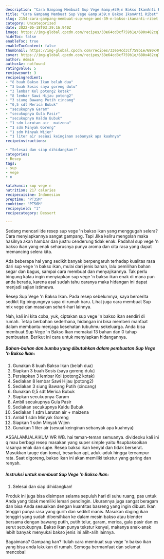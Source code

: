 ```yaml
---
description: "Cara Gampang Membuat Sup Vege &amp;#39;n Bakso IkanAnti Ribet"
title: "Cara Gampang Membuat Sup Vege &amp;#39;n Bakso IkanAnti Ribet"
slug: 2154-cara-gampang-membuat-sup-vege-and-39-n-bakso-ikananti-ribet
category: Uncategorized
date: 2022-05-18T03:29:16.940Z
image: https://img-global.cpcdn.com/recipes/33e64cd3cf759b1e/680x482cq70/sup-vege-n-bakso-ikan-foto-resep-utama.jpg
hideToc: false
enableToc: true
enableTocContent: false
thumbnail: https://img-global.cpcdn.com/recipes/33e64cd3cf759b1e/680x482cq70/sup-vege-n-bakso-ikan-foto-resep-utama.jpg
cover: https://img-global.cpcdn.com/recipes/33e64cd3cf759b1e/680x482cq70/sup-vege-n-bakso-ikan-foto-resep-utama.jpg
author: Admin
authorAv: notfound
ratingvalue: 5
reviewcount: 3
recipeingredient:
- "8 buah Bakso Ikan belah dua"
- "3 buah Sosis saya goreng dulu"
- "3 lembar Kol potong2 kotak"
- "8 lembar Sawi Hijau potong2"
- "3 siung Bawang Putih cincang"
- "0,5 sdt Merica Bubuk"
- "secukupnya Garam"
- "secukupnya Gula Pasir"
- "secukupnya Kaldu Bubuk"
- "1 sdm Larutan air  maizena"
- "1 sdm Minyak Goreng"
- "1 sdm Minyak Wijen"
- "1 liter air sesuai keinginan sebanyak apa kuahnya"
recipeinstructions:

- "Selesai dan siap dihidangkan!"
categories:
- Resep
tags:
- sup
- vege
- n

katakunci: sup vege n 
nutrition: 217 calories
recipecuisine: Indonesian
preptime: "PT35M"
cooktime: "PT56M"
recipeyield: "1"
recipecategory: Dessert

---
```



Sedang mencari ide resep sup vege &#39;n bakso ikan yang menggugah selera? Cara menyiapkannya sangat gampang. Tapi Jika keliru mengolah maka hasilnya akan hambar dan justru cenderung tidak enak. Padahal sup vege &#39;n bakso ikan yang enak seharusnya punya aroma dan cita rasa yang dapat memancing selera kita.


Ada beberapa hal yang sedikit banyak berpengaruh terhadap kualitas rasa dari sup vege &#39;n bakso ikan, mulai dari jenis bahan, lalu pemilihan bahan segar dan bagus, sampai cara membuat dan menyajikannya. Tak perlu bingung kalau ingin menyiapkan sup vege &#39;n bakso ikan enak di mana pun anda berada, karena asal sudah tahu caranya maka hidangan ini dapat menjadi sajian istimewa.

Resep Sup Vege &#39;n Bakso Ikan. Pada resep sebelumnya, saya bercerita sedikit ttg bingungnya saya di rumah baru. Lihat juga cara membuat Sup mix vege dan masakan sehari-hari lainnya.


Nah, kali ini kita coba, yuk, ciptakan sup vege &#39;n bakso ikan sendiri di rumah. Tetap berbahan sederhana, hidangan ini bisa memberi manfaat dalam membantu menjaga kesehatan tubuhmu sekeluarga. Anda bisa membuat Sup Vege &#39;n Bakso Ikan memakai 13 bahan dan 0 tahap pembuatan. Berikut ini cara untuk menyiapkan hidangannya.

<!--inarticleads1-->

##### Bahan-bahan dan bumbu yang dibutuhkan dalam pembuatan Sup Vege &#39;n Bakso Ikan:

1. Gunakan 8 buah Bakso Ikan (belah dua)
1. Siapkan 3 buah Sosis (saya goreng dulu)
1. Persiapkan 3 lembar Kol (potong2 kotak)
1. Sediakan 8 lembar Sawi Hijau (potong2)
1. Sediakan 3 siung Bawang Putih (cincang)
1. Gunakan 0,5 sdt Merica Bubuk
1. Siapkan secukupnya Garam
1. Ambil secukupnya Gula Pasir
1. Sediakan secukupnya Kaldu Bubuk
1. Sediakan 1 sdm Larutan air + maizena
1. Ambil 1 sdm Minyak Goreng
1. Siapkan 1 sdm Minyak Wijen
1. Gunakan 1 liter air (sesuai keinginan sebanyak apa kuahnya)


ASSALAMUALAIKUM WR WB. hai teman-teman semuanya. divideoku kali ini q mau berbagi resep masakan yang super simple yaitu #supbaksoikan rasanya enak dan supe. Resep bakso ikan kenyal dan tidak berserat. Masukkan tauge dan tomat, besarkan api, aduk-aduk hingga tercampur rata. Saat digoreng, bakso ikan ini akan memiliki tekstur yang garing dan renyah. 

<!--inarticleads2-->

##### Instruksi untuk membuat Sup Vege &#39;n Bakso Ikan:


1. Selesai dan siap dihidangkan!

Produk ini juga bisa disimpan selama sepuluh hari di suhu ruang, pas untuk Anda yang tidak memiliki lemari pendingin. Ukurannya juga sangat beragam dan bisa Anda sesuaikan dengan kuantitas basreng yang ingin dibuat. Ikan tenggiri punya rasa yang gurih dan sedikit manis. Masukan daging ikan tenggiri yang sudah dibersihkan ke dalam mesin bakso atau blender bersama dengan bawang putih, putih telur, garam, merica, gula pasir dan es serut secukupnya. Bakso ikan punya tekstur kenyal, makanya anak-anak lebih banyak menyukai bakso jenis ini alih-alih lainnya. 

Bagaimana? Gampang kan? Itulah cara membuat sup vege &#39;n bakso ikan yang bisa anda lakukan di rumah. Semoga bermanfaat dan selamat mencoba!
